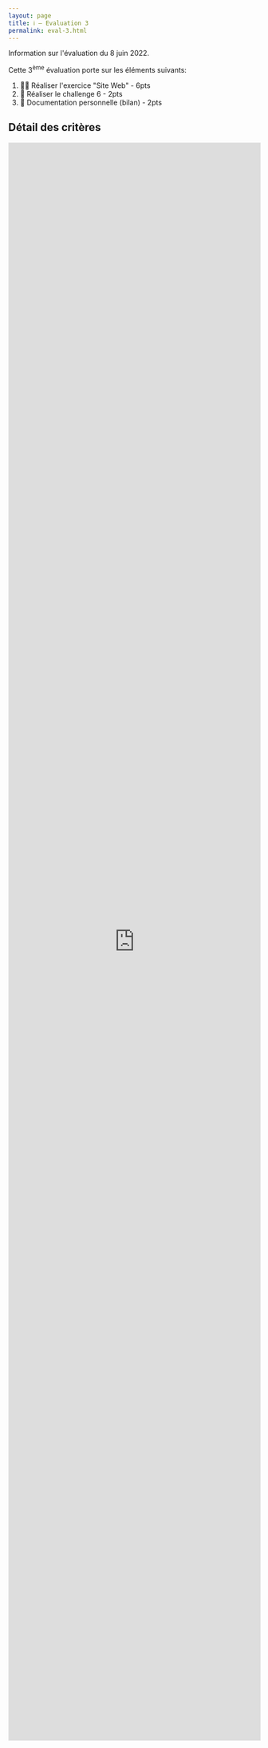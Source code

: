 ```yaml
---
layout: page
title: ℹ️ – Evaluation 3
permalink: eval-3.html
---
```


Information sur l'évaluation du 8 juin 2022.

Cette 3<sup>ème</sup> évaluation porte sur les éléments suivants:

1. 👩‍💻 Réaliser l'exercice "Site Web"  - 6pts
2. 💪 Réaliser le challenge 6 - 2pts
3. 📑 Documentation personnelle (bilan) - 2pts

## Détail des critères

<iframe style="border: 1px solid rgba(0, 0, 0, 0.1); min-height:80vh; width: 100%"  src="https://www.figma.com/embed?embed_host=share&url=https%3A%2F%2Fwww.figma.com%2Ffile%2FxnCzJfibWoxvBvhg38jOf3%2Fcrit%25C3%25A8res-eval-3%3Fnode-id%3D0%253A1" allowfullscreen></iframe>